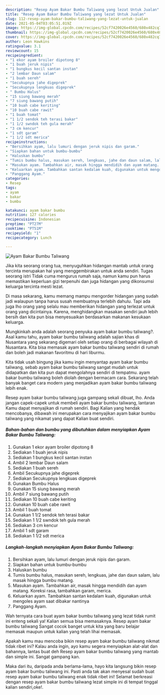 ```yaml
---
description: "Resep Ayam Bakar Bumbu Taliwang yang lezat Untuk Jualan"
title: "Resep Ayam Bakar Bumbu Taliwang yang lezat Untuk Jualan"
slug: 112-resep-ayam-bakar-bumbu-taliwang-yang-lezat-untuk-jualan
date: 2021-05-04T03:05:51.019Z
image: https://img-global.cpcdn.com/recipes/52cf7420026e4560/680x482cq70/ayam-bakar-bumbu-taliwang-foto-resep-utama.jpg
thumbnail: https://img-global.cpcdn.com/recipes/52cf7420026e4560/680x482cq70/ayam-bakar-bumbu-taliwang-foto-resep-utama.jpg
cover: https://img-global.cpcdn.com/recipes/52cf7420026e4560/680x482cq70/ayam-bakar-bumbu-taliwang-foto-resep-utama.jpg
author: Leon Hawkins
ratingvalue: 3.1
reviewcount: 15
recipeingredient:
- "1 ekor ayam broiler dipotong 8"
- "1 buah jeruk nipis"
- "1 bungkus kecil santan instan"
- "2 lembar Daun salam"
- "1 buah sereh"
- "Secukupnya jahe digeprek"
- "Secukupnya lengkuas digeprek"
- " Bumbu Halus"
- "15 siung bawang merah"
- "7 siung bawang putih"
- "10 buah cabe keriting"
- "10 buah cabe rawit"
- "1 buah tomat"
- "1 1/2 sendok teh terasi bakar"
- "1 1/2 swndok teh gula merah"
- "3 cm kencur"
- "1 sdt garam"
- "1 1/2 sdt merica"
recipeinstructions:
- "Bersihkan ayam, lalu lumuri dengan jeruk nipis dan garam."
- "Siapkan bahan untuk bumbu-bumbu"
- "Haluskan bumbu"
- "Tumis bumbu halus, masukan sereh, lengkuas, jahe dan daun salam, lalu masak hingga bumbu matang."
- "Masukan ayam. Tambahkan air, masak hingga mendidih dan ayam matang. Koreksi rasa, tambahkan garam, merica."
- "Keluarkan ayam. Tambahkan santan kedalam kuah, digunakan untuk mengoles ayam saat dibakar nantinya"
- "Panggang Ayam."
categories:
- Resep
tags:
- ayam
- bakar
- bumbu

katakunci: ayam bakar bumbu 
nutrition: 127 calories
recipecuisine: Indonesian
preptime: "PT27M"
cooktime: "PT51M"
recipeyield: "1"
recipecategory: Lunch

---
```



![Ayam Bakar Bumbu Taliwang](https://img-global.cpcdn.com/recipes/52cf7420026e4560/680x482cq70/ayam-bakar-bumbu-taliwang-foto-resep-utama.jpg)

Jika kita seorang orang tua, menyuguhkan hidangan mantab untuk orang tercinta merupakan hal yang menggembirakan untuk anda sendiri. Tugas seorang istri Tidak cuma mengurus rumah saja, namun kamu pun harus memastikan keperluan gizi terpenuhi dan juga hidangan yang dikonsumsi keluarga tercinta mesti lezat.

Di masa  sekarang, kamu memang mampu mengorder hidangan yang sudah jadi walaupun tanpa harus susah membuatnya terlebih dahulu. Tapi ada juga lho orang yang selalu mau memberikan hidangan yang terlezat untuk orang yang dicintainya. Karena, menghidangkan masakan sendiri jauh lebih bersih dan kita pun bisa menyesuaikan berdasarkan makanan kesukaan keluarga. 



Mungkinkah anda adalah seorang penyuka ayam bakar bumbu taliwang?. Asal kamu tahu, ayam bakar bumbu taliwang adalah sajian khas di Nusantara yang sekarang digemari oleh setiap orang di berbagai wilayah di Nusantara. Kita bisa memasak ayam bakar bumbu taliwang sendiri di rumah dan boleh jadi makanan favoritmu di hari liburmu.

Kita tidak usah bingung jika kamu ingin menyantap ayam bakar bumbu taliwang, sebab ayam bakar bumbu taliwang sangat mudah untuk didapatkan dan kita pun dapat mengolahnya sendiri di tempatmu. ayam bakar bumbu taliwang boleh diolah dengan bermacam cara. Sekarang telah banyak banget cara modern yang menjadikan ayam bakar bumbu taliwang lebih enak.

Resep ayam bakar bumbu taliwang juga gampang sekali dibuat, lho. Anda jangan capek-capek untuk membeli ayam bakar bumbu taliwang, lantaran Kamu dapat menyajikan di rumah sendiri. Bagi Kalian yang hendak mencobanya, dibawah ini merupakan cara menyajikan ayam bakar bumbu taliwang yang nikamat yang dapat Kalian buat sendiri.

<!--inarticleads1-->

##### Bahan-bahan dan bumbu yang dibutuhkan dalam menyiapkan Ayam Bakar Bumbu Taliwang:

1. Gunakan 1 ekor ayam broiler dipotong 8
1. Sediakan 1 buah jeruk nipis
1. Sediakan 1 bungkus kecil santan instan
1. Ambil 2 lembar Daun salam
1. Sediakan 1 buah sereh
1. Ambil Secukupnya jahe digeprek
1. Sediakan Secukupnya lengkuas digeprek
1. Gunakan  Bumbu Halus
1. Gunakan 15 siung bawang merah
1. Ambil 7 siung bawang putih
1. Sediakan 10 buah cabe keriting
1. Gunakan 10 buah cabe rawit
1. Ambil 1 buah tomat
1. Gunakan 1 1/2 sendok teh terasi bakar
1. Sediakan 1 1/2 swndok teh gula merah
1. Sediakan 3 cm kencur
1. Ambil 1 sdt garam
1. Sediakan 1 1/2 sdt merica




<!--inarticleads2-->

##### Langkah-langkah menyiapkan Ayam Bakar Bumbu Taliwang:

1. Bersihkan ayam, lalu lumuri dengan jeruk nipis dan garam.
1. Siapkan bahan untuk bumbu-bumbu
1. Haluskan bumbu
1. Tumis bumbu halus, masukan sereh, lengkuas, jahe dan daun salam, lalu masak hingga bumbu matang.
1. Masukan ayam. Tambahkan air, masak hingga mendidih dan ayam matang. Koreksi rasa, tambahkan garam, merica.
1. Keluarkan ayam. Tambahkan santan kedalam kuah, digunakan untuk mengoles ayam saat dibakar nantinya
1. Panggang Ayam.




Wah ternyata cara buat ayam bakar bumbu taliwang yang lezat tidak rumit ini enteng sekali ya! Kalian semua bisa memasaknya. Resep ayam bakar bumbu taliwang Sangat cocok banget untuk kita yang baru belajar memasak maupun untuk kalian yang telah lihai memasak.

Apakah kamu mau mencoba bikin resep ayam bakar bumbu taliwang nikmat tidak ribet ini? Kalau anda ingin, ayo kamu segera menyiapkan alat-alat dan bahannya, lantas buat deh Resep ayam bakar bumbu taliwang yang mantab dan simple ini. Sangat gampang kan. 

Maka dari itu, daripada anda berlama-lama, hayo kita langsung bikin resep ayam bakar bumbu taliwang ini. Pasti anda tak akan menyesal sudah buat resep ayam bakar bumbu taliwang enak tidak ribet ini! Selamat berkreasi dengan resep ayam bakar bumbu taliwang lezat simple ini di tempat tinggal kalian sendiri,oke!.

